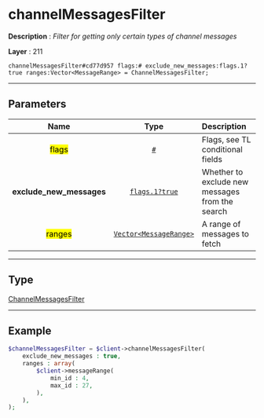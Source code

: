 # channelMessagesFilter

**Description** : *Filter for getting only certain types of channel messages*

**Layer** : 211

```tl
channelMessagesFilter#cd77d957 flags:# exclude_new_messages:flags.1?true ranges:Vector<MessageRange> = ChannelMessagesFilter;
```

---

## Parameters

| Name | Type | Description |
| :---: | :---: | :--- |
| <mark>flags</mark> | [`#`](type/#) | Flags, see TL conditional fields |
| **exclude_new_messages** | [`flags.1?true`](type/true) | Whether to exclude new messages from the search |
| <mark>ranges</mark> | [`Vector<MessageRange>`](type/MessageRange) | A range of messages to fetch |

---

## Type

[ChannelMessagesFilter](type/ChannelMessagesFilter)

---

## Example

```php
$channelMessagesFilter = $client->channelMessagesFilter(
	exclude_new_messages : true,
	ranges : array(
		$client->messageRange(
			min_id : 4,
			max_id : 27,
		),
	),
);
```